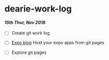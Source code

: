 # dearie-work-log


#### *15th Thur, Nov 2018*

- [ ] Create git work log
- [ ] [Expo blog](https://blog.expo.io/host-your-expo-app-anywhere-dedf9724de7) Host your expo apps from git pages
- [ ] Explore git pages


 

